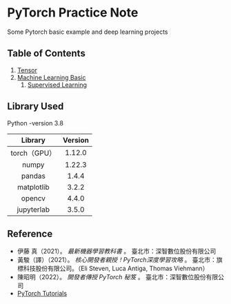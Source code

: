 # PyTorch Practice Note
Some Pytorch basic example and deep learning projects

## Table of Contents

1. [Tensor](https://github.com/Mephisto-000/pytorch_practice/tree/main/src/ch1_tensor)
2. [Machine Learning Basic](https://github.com/Mephisto-000/pytorch_practice/tree/main/src/ch2_ml_basic)
   1. [Supervised Learning](https://github.com/Mephisto-000/pytorch_practice/tree/main/src/ch2_ml_basic/supervised)

## Library Used

Python -version 3.8

|   Library    | Version |
| :----------: | :-----: |
| torch（GPU） | 1.12.0  |
|    numpy     | 1.22.3  |
|    pandas    |  1.4.4  |
|  matplotlib  |  3.2.2  |
|    opencv    |  4.4.0  |
|  jupyterlab  |  3.5.0  |



## Reference

 - 伊藤 真（2021）。 *最新機器學習教科書* 。 臺北市：深智數位股份有限公司
 - 黃駿（譯）（2021）。 *核心開發者親授！PyTorch深度學習攻略* 。 臺北市：旗標科技股份有限公司。（Eli Steven, Luca Antiga, Thomas Viehmann）
 - 陳昭明（2022）。 *開發者傳授 PyTorch 秘笈* 。 臺北市：深智數位股份有限公司
 - [PyTorch Tutorials](https://pytorch.org/tutorials/) 